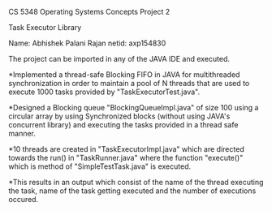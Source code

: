CS 5348 
Operating Systems Concepts
Project 2

Task Executor Library

Name: Abhishek Palani Rajan
netid: axp154830

The project can be imported in any of the JAVA IDE and executed.

*Implemented a thread-safe Blocking FIFO in JAVA for multithreaded synchronization in order to maintain a pool of N threads that are used to execute 1000 tasks provided by "TaskExecutorTest.java".

*Designed a Blocking queue "BlockingQueueImpl.java" of size 100 using a circular array by using Synchronized blocks (without using JAVA's concurrent library) and executing the tasks provided in a thread safe manner.

*10 threads are created in "TaskExecutorImpl.java" which are directed towards the run() in "TaskRunner.java" where the function "execute()" which is method of "SimpleTestTask.java" is executed.

*This results in an output which consist of the name of the thread executing the task, name of the task getting executed and the number of executions occured.

  
